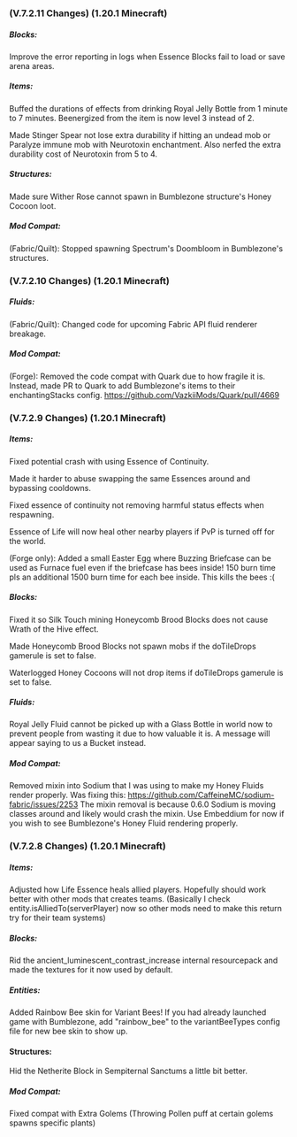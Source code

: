 ### **(V.7.2.11 Changes) (1.20.1 Minecraft)**

##### Blocks:
Improve the error reporting in logs when Essence Blocks fail to load or save arena areas.

##### Items:
Buffed the durations of effects from drinking Royal Jelly Bottle from 1 minute to 7 minutes. Beenergized from the item is now level 3 instead of 2.

Made Stinger Spear not lose extra durability if hitting an undead mob or Paralyze immune mob with Neurotoxin enchantment.
 Also nerfed the extra durability cost of Neurotoxin from 5 to 4.

##### Structures:
Made sure Wither Rose cannot spawn in Bumblezone structure's Honey Cocoon loot.

##### Mod Compat:
(Fabric/Quilt): Stopped spawning Spectrum's Doombloom in Bumblezone's structures.


### **(V.7.2.10 Changes) (1.20.1 Minecraft)**

##### Fluids:
(Fabric/Quilt): Changed code for upcoming Fabric API fluid renderer breakage.

##### Mod Compat:
(Forge): Removed the code compat with Quark due to how fragile it is. Instead, made PR to Quark to add 
 Bumblezone's items to their enchantingStacks config. https://github.com/VazkiiMods/Quark/pull/4669


### **(V.7.2.9 Changes) (1.20.1 Minecraft)**

##### Items:
Fixed potential crash with using Essence of Continuity.

Made it harder to abuse swapping the same Essences around and bypassing cooldowns.

Fixed essence of continuity not removing harmful status effects when respawning.

Essence of Life will now heal other nearby players if PvP is turned off for the world.

(Forge only): Added a small Easter Egg where Buzzing Briefcase can be used as Furnace fuel even if the briefcase has bees inside!
 150 burn time pls an additional 1500 burn time for each bee inside. This kills the bees :(

##### Blocks:
Fixed it so Silk Touch mining Honeycomb Brood Blocks does not cause Wrath of the Hive effect.

Made Honeycomb Brood Blocks not spawn mobs if the doTileDrops gamerule is set to false.

Waterlogged Honey Cocoons will not drop items if doTileDrops gamerule is set to false.

##### Fluids:
Royal Jelly Fluid cannot be picked up with a Glass Bottle in world now to prevent people from wasting it due to how valuable it is.
 A message will appear saying to us a Bucket instead.

##### Mod Compat:
Removed mixin into Sodium that I was using to make my Honey Fluids render properly.
 Was fixing this: https://github.com/CaffeineMC/sodium-fabric/issues/2253
 The mixin removal is because 0.6.0 Sodium is moving classes around and likely would crash the mixin.
 Use Embeddium for now if you wish to see Bumblezone's Honey Fluid rendering properly.


### **(V.7.2.8 Changes) (1.20.1 Minecraft)**

##### Items:
Adjusted how Life Essence heals allied players. Hopefully should work better with other mods that creates teams.
 (Basically I check entity.isAlliedTo(serverPlayer) now so other mods need to make this return try for their team systems)

##### Blocks:
Rid the ancient_luminescent_contrast_increase internal resourcepack and made the textures for it now used by default.

##### Entities:
Added Rainbow Bee skin for Variant Bees! If you had already launched game with Bumblezone, add "rainbow_bee" to the variantBeeTypes config file for new bee skin to show up.

#### Structures:
Hid the Netherite Block in Sempiternal Sanctums a little bit better.

##### Mod Compat:
Fixed compat with Extra Golems (Throwing Pollen puff at certain golems spawns specific plants)

